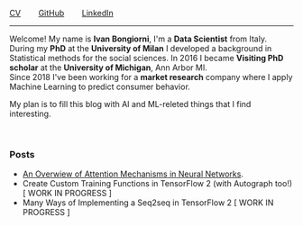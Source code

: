 [CV](files/Ivan_Bongiorni_CV.pdf)
  &nbsp;&nbsp;&nbsp;&nbsp;&nbsp;&nbsp;
[GitHub](https://github.com/IvanBongiorni)
  &nbsp;&nbsp;&nbsp;&nbsp;&nbsp;&nbsp;
[LinkedIn](https://www.linkedin.com/in/ivan-bongiorni-b8a583164/)

---------

Welcome! My name is **Ivan Bongiorni**, I'm a **Data Scientist** from Italy.
<br/> During my **PhD** at the **University of Milan** I developed a background in Statistical methods for the social sciences.
In 2016 I became **Visiting PhD scholar** at the **University of Michigan**, Ann Arbor MI.
<br/> Since 2018 I've been working for a **market research** company where I apply Machine Learning to predict consumer behavior.

My plan is to fill this blog with AI and ML-releted things that I find interesting.

<br/>

### Posts
- [An Overwiew of Attention Mechanisms in Neural Networks](https://ivanbongiorni.github.io/aivan/posts/overwiew-of-attention-mechanisms-in-neural-networks.html).
- Create Custom Training Functions in TensorFlow 2 (with Autograph too!)   \[ WORK IN PROGRESS \]
- Many Ways of Implementing a Seq2seq in TensorFlow 2   \[ WORK IN PROGRESS \]
